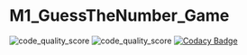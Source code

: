 # M1_GuessTheNumber_Game

![code_quality_score](https://api.codiga.io/project/30964/score/svg) 
![code_quality_score](https://api.codiga.io/project/30964/status/svg)
[![Codacy Badge](https://app.codacy.com/project/badge/Grade/baba9c0cee5f417d8bf752a10addb430)](https://www.codacy.com/gh/SudhanKrishnasamy/M1_GuessTheNumber_Game/dashboard?utm_source=github.com&amp;utm_medium=referral&amp;utm_content=SudhanKrishnasamy/M1_GuessTheNumber_Game&amp;utm_campaign=Badge_Grade)
